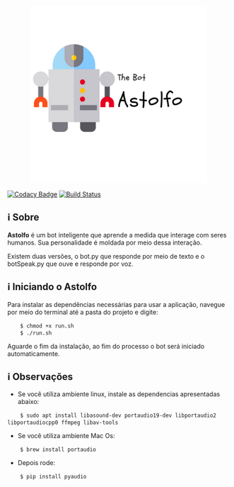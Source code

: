 <p align="center"><a href="image" target="_blank"><img width="400" src="https://github.com/Eduardojvr/Bot_inteligencia_artificial/blob/master/imagens/bot.png"></a></p>
<p align="center">
	
[![Codacy Badge](https://api.codacy.com/project/badge/Grade/7005c549f5814f4797cdbfcf83bfbd86)](https://www.codacy.com/app/Eduardojvr/Bot_inteligencia_artificial?utm_source=github.com&amp;utm_medium=referral&amp;utm_content=Eduardojvr/Bot_inteligencia_artificial&amp;utm_campaign=Badge_Grade) [![Build Status](https://travis-ci.org/Eduardojvr/Bot_inteligencia_artificial.svg?branch=master)](https://travis-ci.org/Eduardojvr/Bot_inteligencia_artificial)
  
 ## ℹ️ Sobre
 
 __Astolfo__ é um bot inteligente que aprende a medida que interage com seres humanos. Sua personalidade é moldada por meio dessa interação.
 
 Existem duas versões, o bot.py que responde por meio de texto e o botSpeak.py que ouve e responde por voz.

## ℹ️ Iniciando o Astolfo
Para instalar as dependências necessárias para usar a aplicação, navegue por meio do terminal até a pasta do projeto e digite:
```Terminal
	$ chmod +x run.sh
	$ ./run.sh
```
Aguarde o fim da instalação, ao fim do processo o bot será iniciado automaticamente.

## ℹ️  Observações

- Se você utiliza ambiente linux, instale as dependencias apresentadas abaixo:
```Terminal
	$ sudo apt install libasound-dev portaudio19-dev libportaudio2 libportaudiocpp0 ffmpeg libav-tools
```

- Se você utiliza ambiente Mac Os:
```Terminal
	$ brew install portaudio
```
- Depois rode:
```Terminal
	$ pip install pyaudio
```
